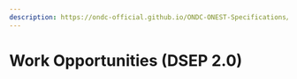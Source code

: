 ```yaml
---
description: https://ondc-official.github.io/ONDC-ONEST-Specifications/#/
---
```


# Work Opportunities (DSEP 2.0)

